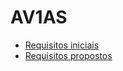 # AV1AS

* [Requisitos iniciais](https://github.com/privacy-policy/AV1AS/wiki)
* [Requisitos propostos](https://github.com/privacy-policy/AV1AS/wiki/Requisitos-propostos)